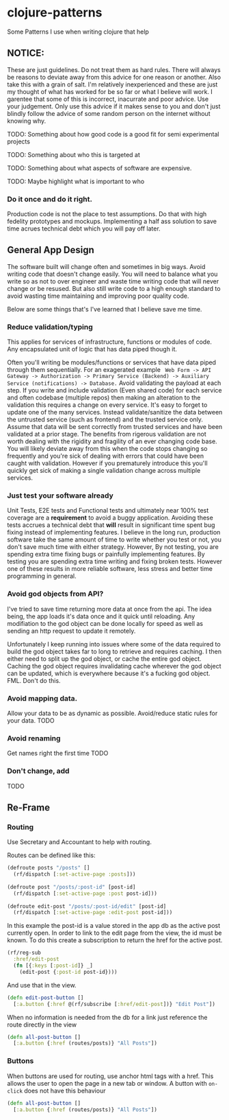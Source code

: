 # clojure-patterns
Some Patterns I use when writing clojure that help

## NOTICE:
These are just guidelines. Do not treat them as hard rules. There will always be reasons to deviate away from this advice for one reason or another. Also take this with a grain of salt. I'm relatively inexperienced and these are just my thought of what has worked for be so far or what I believe will work. I garentee that some of this is incorrect, inacurrate and poor advice. Use your judgement. Only use this advice if it makes sense to you and don't just blindly follow the advice of some random person on the internet without knowing why.

TODO: Something about how good code is a good fit for semi experimental projects

TODO: Something about who this is targeted at

TODO: Something about what aspects of software are expensive.

TODO: Maybe highlight what is important to who

### Do it once and do it right.

Production code is not the place to test assumptions. Do that with high fedelity prototypes and mockups. Implementing a half ass solution to save time acrues technical debt which you will pay off later.

## General App Design

The software built will change often and sometimes in big ways. Avoid writing code that doesn't change easily. You will need to balance what you write so as not to over engineer and waste time writing code that will never change or be resused. But also still write code to a high enough standard to avoid wasting time maintaining and improving poor quality code.

Below are some things that's I've learned that I believe save me time.

### Reduce validation/typing

This applies for services of infrastructure, functions or modules of code. Any encapsulated unit of logic that has data piped though it.

Often you'll writing be modules/functions or services that have data piped through them sequentially. For an exagerated example ` Web Form -> API Gateway -> Authorization -> Primary Service (Backend) -> Auxiliary Service (notifications) -> Database.` Avoid validating the payload at each step. If you write and include validation (Even shared code) for each service and often codebase (multiple repos) then making an alteration to the validation this requires a change on every service. It's easy to forget to update one of the many services. Instead validate/sanitize the data between the untrusted service (such as frontend) and the trusted service only. Assume that data will be sent correctly from trusted services and have been validated at a prior stage. The benefits from rigerous validation are not worth dealing with the rigidity and fragility of an ever changing code base. You will likely deviate away from this when the code stops changing so frequently and you're sick of dealing with errors that could have been caught with validation. However if you prematurely introduce this you'll quickly get sick of making a single validation change across multiple services.

### Just test your software already

Unit Tests, E2E tests and Functional tests and ultimately near 100% test coverage are a **requirement** to avoid a buggy application. Avoiding these tests accrues a technical debt that **will** result in significant time spent bug fixing instead of implementing features. I believe in the long run, production software take the same amount of time to write whether you test or not, you don't save much time with either strategy. However, By not testing, you are spending extra time fixing bugs or painfully implementing features. By testing you are spending extra time writing and fixing broken tests. However one of these results in more reliable software, less stress and better time programming in general. 

### Avoid god objects from API?

I've tried to save time returning more data at once from the api. The idea being, the app loads it's data once and it quick until reloading. Any modifiation to the god object can be done locally for speed as well as sending an http request to update it remotely.

Unfortunately I keep running into issues where some of the data required to build the god object takes far to long to retrieve and requires caching. I then either need to split up the god object, or cache the entire god object. Caching the god object requires invalidating cache wherever the god object can be updated, which is everywhere because it's a fucking god object. FML. Don't do this.

### Avoid mapping data.

Allow your data to be as dynamic as possible. Avoid/reduce static rules for your data. TODO

### Avoid renaming

Get names right the first time TODO

### Don't change, add
TODO

## Re-Frame

### Routing 

Use Secretary and Accountant to help with routing. 

Routes can be defined like this:
```cljs
(defroute posts "/posts" []
  (rf/dispatch [:set-active-page :posts]))
  
(defroute post "/posts/:post-id" [post-id]
  (rf/dispatch [:set-active-page :post post-id]))
  
(defroute edit-post "/posts/:post-id/edit" [post-id]
  (rf/dispatch [:set-active-page :edit-post post-id]))
```

In this example the post-id is a value stored in the app db as the active post currently open. In order to link to the edit page from the view, the id must be known. To do this create a subscription to return the href for the active post.

```cljs
(rf/reg-sub
  :href/edit-post
  (fn [{:keys [:post-id]} _]
    (edit-post {:post-id post-id})))
```

And use that in the view.

```cljs
(defn edit-post-button []
  [:a.button {:href @(rf/subscribe [:href/edit-post])} "Edit Post"])
```

When no information is needed from the db for a link just reference the route directly in the view

```cljs
(defn all-post-button []
  [:a.button {:href (routes/posts)} "All Posts"])
```

### Buttons

When buttons are used for routing, use anchor html tags with a href. This allows the user to open the page in a new tab or window. A button with `on-click` does not have this behaviour

```cljs
(defn all-post-button []
  [:a.button {:href (routes/posts)} "All Posts"])
```
